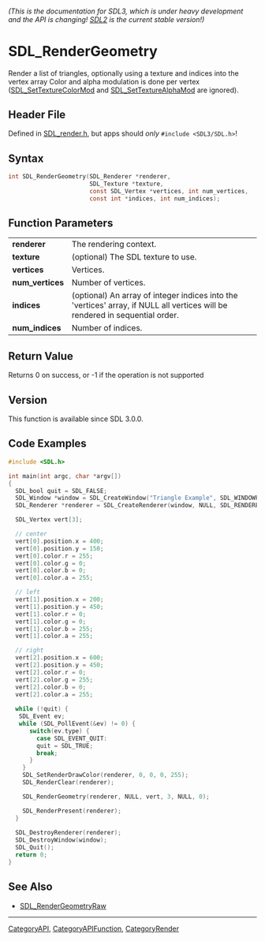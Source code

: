 ###### (This is the documentation for SDL3, which is under heavy development and the API is changing! [SDL2](https://wiki.libsdl.org/SDL2/) is the current stable version!)
# SDL_RenderGeometry

Render a list of triangles, optionally using a texture and indices into the vertex array Color and alpha modulation is done per vertex ([SDL_SetTextureColorMod](SDL_SetTextureColorMod) and [SDL_SetTextureAlphaMod](SDL_SetTextureAlphaMod) are ignored).

## Header File

Defined in [SDL_render.h](https://github.com/libsdl-org/SDL/blob/main/include/SDL3/SDL_render.h), but apps should _only_ `#include <SDL3/SDL.h>`!

## Syntax

```c
int SDL_RenderGeometry(SDL_Renderer *renderer,
                       SDL_Texture *texture,
                       const SDL_Vertex *vertices, int num_vertices,
                       const int *indices, int num_indices);

```

## Function Parameters

|                      |                                                                                                                              |
| -------------------- | ---------------------------------------------------------------------------------------------------------------------------- |
| **renderer**         | The rendering context.                                                                                                       |
| **texture**          | (optional) The SDL texture to use.                                                                                           |
| **vertices**         | Vertices.                                                                                                                    |
| **num_vertices**     | Number of vertices.                                                                                                          |
| **indices**          | (optional) An array of integer indices into the 'vertices' array, if NULL all vertices will be rendered in sequential order. |
| **num_indices**      | Number of indices.                                                                                                           |

## Return Value

Returns 0 on success, or -1 if the operation is not supported

## Version

This function is available since SDL 3.0.0.

## Code Examples

```c
#include <SDL.h>

int main(int argc, char *argv[]) 
{
  SDL_bool quit = SDL_FALSE;
  SDL_Window *window = SDL_CreateWindow("Triangle Example", SDL_WINDOWPOS_CENTERED, SDL_WINDOWPOS_CENTERED, 800, 600, 0);
  SDL_Renderer *renderer = SDL_CreateRenderer(window, NULL, SDL_RENDERER_ACCELERATED);

  SDL_Vertex vert[3];

  // center
  vert[0].position.x = 400;
  vert[0].position.y = 150;
  vert[0].color.r = 255;
  vert[0].color.g = 0;
  vert[0].color.b = 0;
  vert[0].color.a = 255;

  // left
  vert[1].position.x = 200;
  vert[1].position.y = 450;
  vert[1].color.r = 0;
  vert[1].color.g = 0;
  vert[1].color.b = 255;
  vert[1].color.a = 255;

  // right 
  vert[2].position.x = 600;
  vert[2].position.y = 450;
  vert[2].color.r = 0;
  vert[2].color.g = 255;
  vert[2].color.b = 0;
  vert[2].color.a = 255;
 
  while (!quit) {
   SDL_Event ev;
   while (SDL_PollEvent(&ev) != 0) {
      switch(ev.type) {
        case SDL_EVENT_QUIT: 
        quit = SDL_TRUE;
        break;
      }
    }
    SDL_SetRenderDrawColor(renderer, 0, 0, 0, 255);
    SDL_RenderClear(renderer);

    SDL_RenderGeometry(renderer, NULL, vert, 3, NULL, 0);

    SDL_RenderPresent(renderer);
  }
  
  SDL_DestroyRenderer(renderer);
  SDL_DestroyWindow(window);
  SDL_Quit();
  return 0;
}
```

## See Also

* [SDL_RenderGeometryRaw](SDL_RenderGeometryRaw)

----
[CategoryAPI](CategoryAPI), [CategoryAPIFunction](CategoryAPIFunction), [CategoryRender](CategoryRender)


